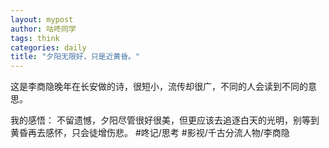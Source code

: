 ```yaml
---
layout: mypost
author: 咕咚同学
tags: think 
categories: daily
title: "夕阳无限好，只是近黄昏。"
---
```


这是李商隐晚年在长安做的诗，很短小，流传却很广，不同的人会读到不同的意思。

我的感悟：
不留遗憾，夕阳尽管很好很美，但更应该去追逐白天的光明，别等到黄昏再去感怀，只会徒增伤悲。
#咚记/思考  #影视/千古分流人物/李商隐 